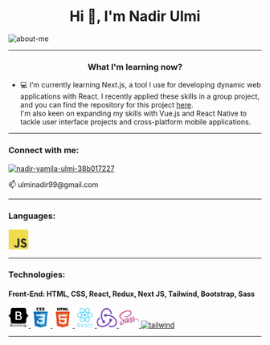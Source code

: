 <h1 align="center">Hi 👋, I'm Nadir Ulmi</h1>

![about-me](https://github.com/nadirulmi/nadirulmi/assets/106765602/f80edbc6-9efd-4455-a281-cadf0e4244d3)


<hr>

<h3 align="center">What I'm learning now?</h3>

- 💻 I’m currently learning Next.js, a tool I use for developing dynamic web applications with React. I recently applied these skills in a group project, and you can find the repository for this project [here](https://github.com/SebaGatti91/PF-GreenWave-Front).<br>
I'm also keen on expanding my skills with Vue.js and React Native to tackle user interface projects and cross-platform mobile applications.

<hr>

<h3 align="left">Connect with me:</h3>
<p align="left">
    <a href="https://linkedin.com/in/nadir-yamila-ulmi-38b017227" target="blank">
        <img align="center" src="https://raw.githubusercontent.com/rahuldkjain/github-profile-readme-generator/master/src/images/icons/Social/linked-in-alt.svg" alt="nadir-yamila-ulmi-38b017227" height="30" width="40" />
    </a>
</p>
<p>📫 ulminadir99@gmail.com </p>

<hr>

<h3 align="left">Languages:</h3>
<p align="left"> <a href="https://developer.mozilla.org/en-US/docs/Web/JavaScript" target="_blank" rel="noreferrer"> <img src="https://raw.githubusercontent.com/devicons/devicon/master/icons/javascript/javascript-original.svg" alt="javascript" width="40" height="40"/> </a> </p>
<hr>

<h3 align="left">Technologies: </h3>
<h4>Front-End: HTML, CSS, React, Redux, Next JS, Tailwind, Bootstrap, Sass</h4>
<p align="left"> <a href="https://getbootstrap.com" target="_blank" rel="noreferrer"> <img src="https://raw.githubusercontent.com/devicons/devicon/master/icons/bootstrap/bootstrap-plain-wordmark.svg" alt="bootstrap" width="40" height="40"/> </a> <a href="https://www.w3schools.com/css/" target="_blank" rel="noreferrer"> <img src="https://raw.githubusercontent.com/devicons/devicon/master/icons/css3/css3-original-wordmark.svg" alt="css3" width="40" height="40"/> </a> <a href="https://www.w3.org/html/" target="_blank" rel="noreferrer"> <img src="https://raw.githubusercontent.com/devicons/devicon/master/icons/html5/html5-original-wordmark.svg" alt="html5" width="40" height="40"/> </a> <a href="https://reactjs.org/" target="_blank" rel="noreferrer"> <img src="https://raw.githubusercontent.com/devicons/devicon/master/icons/react/react-original-wordmark.svg" alt="react" width="40" height="40"/> </a> <a href="https://redux.js.org" target="_blank" rel="noreferrer"> <img src="https://raw.githubusercontent.com/devicons/devicon/master/icons/redux/redux-original.svg" alt="redux" width="40" height="40"/> </a> <a href="https://sass-lang.com" target="_blank" rel="noreferrer"> <img src="https://raw.githubusercontent.com/devicons/devicon/master/icons/sass/sass-original.svg" alt="sass" width="40" height="40"/> </a> <a href="https://tailwindcss.com/" target="_blank" rel="noreferrer"> <img src="https://www.vectorlogo.zone/logos/tailwindcss/tailwindcss-icon.svg" alt="tailwind" width="40" height="40"/> </a> </p>
<hr>


